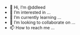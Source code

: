 - 👋 Hi, I’m @ddleed
- 👀 I’m interested in ...
- 🌱 I’m currently learning ...
- 💞️ I’m looking to collaborate on ...
- 📫 How to reach me ...

<!---
ddleed/ddleed is a ✨ special ✨ repository because its `README.md` (this file) appears on your GitHub profile.
You can click the Preview link to take a look at your changes.
--->
